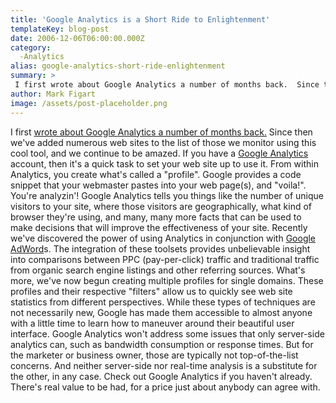 ```yaml
---
title: 'Google Analytics is a Short Ride to Enlightenment'
templateKey: blog-post
date: 2006-12-06T06:00:00.000Z
category: 
  -Analytics
alias: google-analytics-short-ride-enlightenment
summary: > 
 I first wrote about Google Analytics a number of months back.  Since then we've added numerous web sites to the list of those we monitor using this cool tool, and we continue to be amazed. If you have a Google Analytics account, then it's a quick task to set your web site up to use it. From within Analytics, you create what's called a "profile". Google provides a code snippet that your webmaster pastes into your web page(s), and "voila!".
author: Mark Figart
image: /assets/post-placeholder.png
---
```


I first [wrote about Google Analytics a number of months back.](/insights/new-statistics-capabilities-provide-incredible-insight) Since then we've added numerous web sites to the list of those we monitor using this cool tool, and we continue to be amazed. If you have a [Google Analytics](http://www.google.com/analytics/) account, then it's a quick task to set your web site up to use it. From within Analytics, you create what's called a "profile". Google provides a code snippet that your webmaster pastes into your web page(s), and "voila!". You're analyzin'! Google Analytics tells you things like the number of unique visitors to your site, where those visitors are geographically, what kind of browser they're using, and many, many more facts that can be used to make decisions that will improve the effectiveness of your site. Recently we've discovered the power of using Analytics in conjunction with [Google AdWord](http://adwords.google.com/select/Login)s. The integration of these toolsets provides unbelievable insight into comparisons between PPC (pay-per-click) traffic and traditional traffic from organic search engine listings and other referring sources. What's more, we've now begun creating multiple profiles for single domains. These profiles and their respective "filters" allow us to quickly see web site statistics from different perspectives. While these types of techniques are not necessarily new, Google has made them accessible to almost anyone with a little time to learn how to maneuver around their beautiful user interface. Google Analytics won't address some issues that only server-side analytics can, such as bandwidth consumption or response times. But for the marketer or business owner, those are typically not top-of-the-list concerns. And neither server-side nor real-time analysis is a substitute for the other, in any case. Check out Google Analytics if you haven't already. There's real value to be had, for a price just about anybody can agree with.